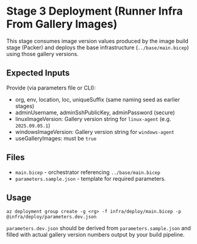 # Stage 3 Deployment (Runner Infra From Gallery Images)

This stage consumes image version values produced by the image build stage (Packer) and deploys the base infrastructure (`../base/main.bicep`) using those gallery versions.

## Expected Inputs
Provide (via parameters file or CLI):
- org, env, location, loc, uniqueSuffix (same naming seed as earlier stages)
- adminUsername, adminSshPublicKey, adminPassword (secure)
- linuxImageVersion: Gallery version string for `linux-agent` (e.g. `2025.09.05.1`)
- windowsImageVersion: Gallery version string for `windows-agent`
- useGalleryImages: must be `true`

## Files
- `main.bicep` - orchestrator referencing `../base/main.bicep`
- `parameters.sample.json` - template for required parameters.

## Usage
```
az deployment group create -g <rg> -f infra/deploy/main.bicep -p @infra/deploy/parameters.dev.json
```

`parameters.dev.json` should be derived from `parameters.sample.json` and filled with actual gallery version numbers output by your build pipeline.
